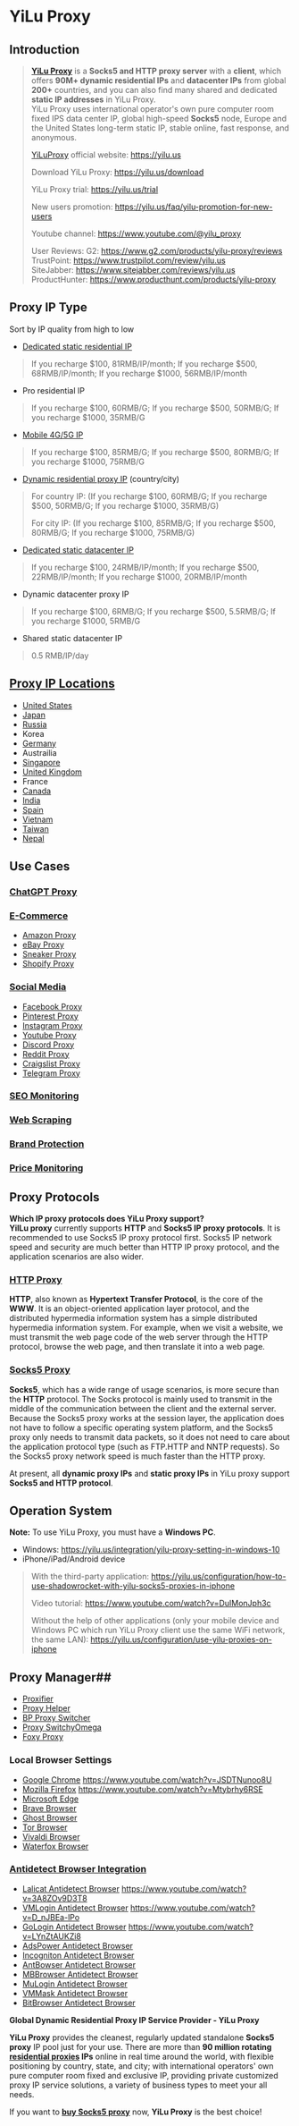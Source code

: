 # YiLu Proxy
## Introduction ##
> 
> **[YiLu Proxy](https://yilu.us)** is a **Socks5 and HTTP proxy server** with a **client**, which offers **90M+ dynamic residential IPs** and **datacenter IPs** from global **200+** countries, and you can also find many shared and dedicated **static IP addresses** in YiLu Proxy.  
> YiLu Proxy uses international operator's own pure computer room fixed IPS data center IP, global high-speed **Socks5** node, Europe and the United States long-term static IP, stable online, fast response, and anonymous.
> 
> [YiLuProxy](https://yilu.us) official website: https://yilu.us
> 
> Download YiLu Proxy: https://yilu.us/download
> 
> YiLu Proxy trial: https://yilu.us/trial
> 
> New users promotion: https://yilu.us/faq/yilu-promotion-for-new-users
> 
> Youtube channel: https://www.youtube.com/@yilu_proxy
> 
> User Reviews: 
G2: https://www.g2.com/products/yilu-proxy/reviews
TrustPoint: https://www.trustpilot.com/review/yilu.us  
SiteJabber: https://www.sitejabber.com/reviews/yilu.us  
ProductHunter: https://www.producthunt.com/products/yilu-proxy  

## Proxy IP Type ##
Sort by IP quality from high to low
- [Dedicated static residential IP](https://yilu.us/dedicated-residential-proxies)
> If you recharge $100, 81RMB/IP/month; If you recharge $500, 68RMB/IP/month; If you recharge $1000, 56RMB/IP/month  
- Pro residential IP
> If you recharge $100, 60RMB/G; If you recharge $500, 50RMB/G; If you recharge $1000, 35RMB/G
- [Mobile 4G/5G IP](https://yilu.us/mobile-proxies)
> If you recharge $100, 85RMB/G; If you recharge $500, 80RMB/G; If you recharge $1000, 75RMB/G
- [Dynamic residential proxy IP](https://yilu.us/rotating-residential-ip) (country/city)
> For country IP: (If you recharge $100, 60RMB/G; If you recharge $500, 50RMB/G; If you recharge $1000, 35RMB/G)
> 
> For city IP: (If you recharge $100, 85RMB/G; If you recharge $500, 80RMB/G; If you recharge $1000, 75RMB/G)
- [Dedicated static datacenter IP](https://yilu.us/static-dedicated-ip)
> If you recharge $100, 24RMB/IP/month; If you recharge $500, 22RMB/IP/month; If you recharge $1000, 20RMB/IP/month
- Dynamic datacenter proxy IP
> If you recharge $100, 6RMB/G; If you recharge $500, 5.5RMB/G; If you recharge $1000, 5RMB/G
- Shared static datacenter IP
> 0.5 RMB/IP/day


## [Proxy IP Locations](https://yilu.us/countries) ##
- [United States](https://yilu.us/countries/usa-proxy)
- [Japan](https://yilu.us/countries/japan-proxy)
- [Russia](https://yilu.us/countries/russian-proxy)
- Korea
- [Germany](https://yilu.us/countries/germany-proxy)
- Austrailia
- [Singapore](https://yilu.us/countries/singapore-proxy)
- [United Kingdom](https://yilu.us/countries/uk-proxy)
- France
- [Canada](https://yilu.us/countries/canada-proxy)
- [India](https://yilu.us/countries/indian-proxy)
- [Spain](https://yilu.us/countries/Spanish-proxy)
- [Vietnam](https://yilu.us/countries/vietnam-proxy)
- [Taiwan](https://yilu.us/countries/taiwan-proxy)
- [Nepal](https://yilu.us/countries/nepal-proxy)

## Use Cases ##
### [ChatGPT Proxy](https://yilu.us/integration/how-to-sign-up-multiple-free-chatgpt-accounts-for-chinese) ###
### [E-Commerce](https://yilu.us/use-cases/e-commerce-proxy) ###
- [Amazon Proxy](https://yilu.us/use-cases/amazon-proxy)
- [eBay Proxy](https://yilu.us/use-cases/ebay-proxy)
- [Sneaker Proxy](https://yilu.us/use-cases/sneaker-proxy)
- [Shopify Proxy](https://yilu.us/use-cases/shopify-proxy)
### [Social Media](https://yilu.us/use-cases/social-media) ###
- [Facebook Proxy](https://yilu.us/use-cases/facebook-proxy)
- [Pinterest Proxy](https://yilu.us/use-cases/pinterest-proxy)
- [Instagram Proxy](https://yilu.us/use-cases/instagram-proxy)
- [Youtube Proxy](https://yilu.us/use-cases/youtube-proxy)
- [Discord Proxy](https://yilu.us/use-cases/discord-proxy)
- [Reddit Proxy](https://yilu.us/use-cases/reddit-proxy)
- [Craigslist Proxy](https://yilu.us/use-cases/craigslist-proxy)
- [Telegram Proxy](https://yilu.us/use-cases/telegram-proxy)
### [SEO Monitoring](https://yilu.us/use-cases/seo-monitoring) ###
### [Web Scraping](https://yilu.us/use-cases/web-scraping) ###
### [Brand Protection](https://yilu.us/use-cases/brand-protection) ###
### [Price Monitoring](https://yilu.us/use-cases/price-monitoring) ###

## Proxy Protocols ##
**Which IP proxy protocols does YiLu Proxy support?**  
**YilLu proxy** currently supports **HTTP** and **Socks5 IP proxy protocols**. It is recommended to use Socks5 IP proxy protocol first. Socks5 IP network speed and security are much better than HTTP IP proxy protocol, and the application scenarios are also wider. 
### [HTTP Proxy](https://yilu.us/proxies/http-socks-proxy-difference) ###
**HTTP**, also known as **Hypertext Transfer Protocol**, is the core of the **WWW**. It is an object-oriented application layer protocol, and the distributed hypermedia information system has a simple distributed hypermedia information system. For example, when we visit a website, we must transmit the web page code of the web server through the HTTP protocol, browse the web page, and then translate it into a web page.

### [Socks5 Proxy](https://yilu.us) ###  
**Socks5**, which has a wide range of usage scenarios, is more secure than the **HTTP** protocol. The Socks protocol is mainly used to transmit in the middle of the communication between the client and the external server. Because the Socks5 proxy works at the session layer, the application does not have to follow a specific operating system platform, and the Socks5 proxy only needs to transmit data packets, so it does not need to care about the application protocol type (such as FTP.HTTP and NNTP requests). So the Socks5 proxy network speed is much faster than the HTTP proxy. 

At present, all **dynamic proxy IPs** and **static proxy IPs** in YiLu proxy support **Socks5 and HTTP protocol**.

## Operation System ##
**Note:** To use YiLu Proxy, you must have a **Windows PC**.

- Windows: https://yilu.us/integration/yilu-proxy-setting-in-windows-10
- iPhone/iPad/Android device
> With the third-party application: https://yilu.us/configuration/how-to-use-shadowrocket-with-yilu-socks5-proxies-in-iphone
> 
> Video tutorial: https://www.youtube.com/watch?v=DuIMonJph3c
> 
> Without the help of other applications (only your mobile device and Windows PC which run YiLu Proxy client use the same WiFi network, the same LAN): https://yilu.us/configuration/use-yilu-proxies-on-iphone

## Proxy Manager##
- [Proxifier](https://www.youtube.com/watch?v=ETc9byXCkQQ)
- [Proxy Helper](https://yilu.us/integration/how-to-use-proxy-helper-chrome-extension-with-yilu-proxy)
- [BP Proxy Switcher](https://yilu.us/integration/bp-switcher-integrate-with-yilu-proxy)
- [Proxy SwitchyOmega](https://yilu.us/integration/yilu-proxy-in-switchyomega-chrome-extension)
- [Foxy Proxy](https://yilu.us/integration/configure-foxyproxy-extension-yilu-proxy)

### Local Browser Settings ###
- [Google Chrome](https://yilu.us/configuration/use-yilu-proxy-in-google-chrome-browser) https://www.youtube.com/watch?v=JSDTNunoo8U
- [Mozilla Firefox](https://yilu.us/configuration/chrome-proxy-setting-in-yilu-proxy) https://www.youtube.com/watch?v=Mtybrhy6RSE
- [Microsoft Edge](https://yilu.us/configuration/chrome-proxy-setting-in-yilu-proxy)
- [Brave Browser](https://www.youtube.com/watch?v=LC4qfY5AaD0)
- [Ghost Browser](https://www.youtube.com/watch?v=p0Lp_2otNUo)
- [Tor Browser](https://www.youtube.com/watch?v=Q87t-myRN8E)
- [Vivaldi Browser](https://www.youtube.com/watch?v=pNKzeyzox8g)
- [Waterfox Browser](https://www.youtube.com/watch?v=KFw-4RkgKWM)


### [Antidetect Browser Integration](https://yilu.us/integration) ###
- [Lalicat Antidetect Browser](https://yilu.us/integration/yilu-proxy-used-with-lalicat-browser) https://www.youtube.com/watch?v=3A8ZOv9D3T8
- [VMLogin Antidetect Browser](https://yilu.us/integration/yilu-proxy-integrate-with-vmlogin-browser) https://www.youtube.com/watch?v=D_nJBEa-lPo
- [GoLogin Antidetect Browser](https://yilu.us/integration/yilu-proxy-integrate-with-vmlogin-browser) https://www.youtube.com/watch?v=LYnZtAUKZi8
- [AdsPower Antidetect Browser](https://www.youtube.com/watch?v=q8zo6ap2ny8)
- [Incogniton Antidetect Browser](https://www.youtube.com/watch?v=JQ_jq5vgiSs)
- [AntBowser Antidetect Browser](https://www.youtube.com/watch?v=KcxU2CPNAXU)
- [MBBrowser Antidetect Browser](https://www.youtube.com/watch?v=D84uJP-WgFQ)
- [MuLogin Antidetect Browser](https://www.youtube.com/watch?v=tXnEZrMqUNk)
- [VMMask Antidetect Browser](https://www.youtube.com/watch?v=8zBLaKNKDHM)
- [BitBrowser Antidetect Browser](https://www.youtube.com/watch?v=Fg-_7i5yz1E)

**Global Dynamic Residential Proxy IP Service Provider - YiLu Proxy**

**YiLu Proxy** provides the cleanest, regularly updated standalone **Socks5 proxy** IP pool just for your use. There are more than **90 million rotating [residential proxies](https://yilu.us/proxies/residential-proxy) IPs** online in real time around the world, with flexible positioning by country, state, and city; with international operators' own pure computer room fixed and exclusive IP, providing private customized proxy IP service solutions, a variety of business types to meet your all needs. 

If you want to **[buy Socks5 proxy](https://yilu.us)** now, **YiLu Proxy** is the best choice!

